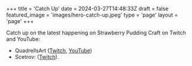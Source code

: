 +++
title = 'Catch Up'
date = 2024-03-27T14:48:33Z
draft = false
featured_image = 'images/hero-catch-up.jpeg'
type = 'page'
layout = 'page'
+++

Catch up on the latest happening on Strawberry Pudding Craft on Twitch and YouTube:

- QuadrellsArt ([Twitch](https://www.twitch.tv/quadrellsart), [YouTube](https://www.youtube.com/@quadrellsart))
- Scetrov: ([Twitch](https://www.twitch.tv/scetrov)).